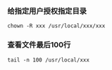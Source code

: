 ### 给指定用户授权指定目录

```shell
chown -R xxx /usr/local/xxx/xxx
```

### 查看文件最后100行

```shell
tail -n 100 /usr/local/xxx
```